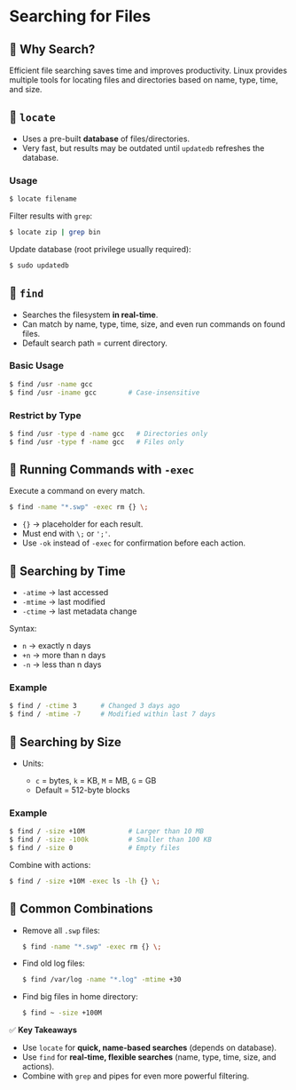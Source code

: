 
# Searching for Files


## 🔹 Why Search?
Efficient file searching saves time and improves productivity. Linux provides multiple tools for locating files and directories based on name, type, time, and size.



## 🔹 `locate`
- Uses a pre-built **database** of files/directories.  
- Very fast, but results may be outdated until `updatedb` refreshes the database.  

### Usage
```bash
$ locate filename
````

Filter results with `grep`:

```bash
$ locate zip | grep bin
```

Update database (root privilege usually required):

```bash
$ sudo updatedb
```



## 🔹 `find`

* Searches the filesystem **in real-time**.
* Can match by name, type, time, size, and even run commands on found files.
* Default search path = current directory.

### Basic Usage

```bash
$ find /usr -name gcc
$ find /usr -iname gcc        # Case-insensitive
```

### Restrict by Type

```bash
$ find /usr -type d -name gcc   # Directories only
$ find /usr -type f -name gcc   # Files only
```



## 🔹 Running Commands with `-exec`

Execute a command on every match.

```bash
$ find -name "*.swp" -exec rm {} \;
```

* `{}` → placeholder for each result.
* Must end with `\;` or `';'`.
* Use `-ok` instead of `-exec` for confirmation before each action.



## 🔹 Searching by Time

* `-atime` → last accessed
* `-mtime` → last modified
* `-ctime` → last metadata change

Syntax:

* `n` → exactly n days
* `+n` → more than n days
* `-n` → less than n days

### Example

```bash
$ find / -ctime 3      # Changed 3 days ago
$ find / -mtime -7     # Modified within last 7 days
```



## 🔹 Searching by Size

* Units:

  * `c` = bytes, `k` = KB, `M` = MB, `G` = GB
  * Default = 512-byte blocks

### Example

```bash
$ find / -size +10M           # Larger than 10 MB
$ find / -size -100k          # Smaller than 100 KB
$ find / -size 0              # Empty files
```

Combine with actions:

```bash
$ find / -size +10M -exec ls -lh {} \;
```



## 🔹 Common Combinations

* Remove all `.swp` files:

  ```bash
  $ find -name "*.swp" -exec rm {} \;
  ```
* Find old log files:

  ```bash
  $ find /var/log -name "*.log" -mtime +30
  ```
* Find big files in home directory:

  ```bash
  $ find ~ -size +100M
  ```



✅ **Key Takeaways**

* Use `locate` for **quick, name-based searches** (depends on database).
* Use `find` for **real-time, flexible searches** (name, type, time, size, and actions).
* Combine with `grep` and pipes for even more powerful filtering.

